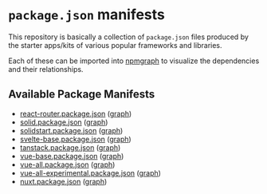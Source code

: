 # `package.json` manifests

This repository is basically a collection of `package.json` files produced by the starter apps/kits of various popular frameworks and libraries.

Each of these can be imported into [npmgraph](https://npmgraph.js.org) to visualize the dependencies and their relationships.

## Available Package Manifests

- [react-router.package.json](react-router.package.json) ([graph](https://npmgraph.js.org/?q=https%3A%2F%2Fgithub.com%2F43081j%2Fpackage-json-snapshots%2Fblob%2Fmain%2Freact-router.package.json#deps=devDependencies))
- [solid.package.json](solid.package.json) ([graph](https://npmgraph.js.org/?q=https%3A%2F%2Fgithub.com%2F43081j%2Fpackage-json-snapshots%2Fblob%2Fmain%2Fsolid.package.json#deps=devDependencies))
- [solidstart.package.json](solidstart.package.json) ([graph](https://npmgraph.js.org/?q=https%3A%2F%2Fgithub.com%2F43081j%2Fpackage-json-snapshots%2Fblob%2Fmain%2Fsolidstart.package.json#deps=devDependencies))
- [svelte-base.package.json](svelte-base.package.json) ([graph](https://npmgraph.js.org/?q=https%3A%2F%2Fgithub.com%2F43081j%2Fpackage-json-snapshots%2Fblob%2Fmain%2Fsvelte-base.package.json#deps=devDependencies))
- [tanstack.package.json](tanstack.package.json) ([graph](https://npmgraph.js.org/?q=https%3A%2F%2Fgithub.com%2F43081j%2Fpackage-json-snapshots%2Fblob%2Fmain%2Ftanstack.package.json#deps=devDependencies))
- [vue-base.package.json](vue-base.package.json) ([graph](https://npmgraph.js.org/?q=https%3A%2F%2Fgithub.com%2F43081j%2Fpackage-json-snapshots%2Fblob%2Fmain%2Fvue-base.package.json#deps=devDependencies))
- [vue-all.package.json](vue-all.package.json) ([graph](https://npmgraph.js.org/?q=https%3A%2F%2Fgithub.com%2F43081j%2Fpackage-json-snapshots%2Fblob%2Fmain%2Fvue-all.package.json#deps=devDependencies))
- [vue-all-experimental.package.json](vue-all-experimental.package.json) ([graph](https://npmgraph.js.org/?q=https%3A%2F%2Fgithub.com%2F43081j%2Fpackage-json-snapshots%2Fblob%2Fmain%2Fvue-all-experimental.package.json#deps=devDependencies))
- [nuxt.package.json](nuxt.package.json) ([graph](https://npmgraph.js.org/?q=https%3A%2F%2Fgithub.com%2F43081j%2Fpackage-json-snapshots%2Fblob%2Fmain%2Fnuxt.package.json#deps=devDependencies))
